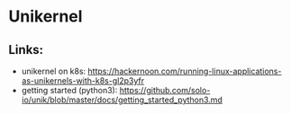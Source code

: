 # Unikernel


## Links:
* unikernel on k8s: https://hackernoon.com/running-linux-applications-as-unikernels-with-k8s-gl2p3yfr
* getting started (python3): https://github.com/solo-io/unik/blob/master/docs/getting_started_python3.md